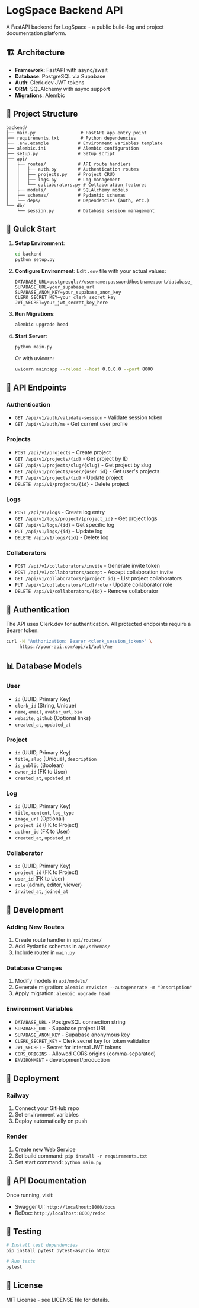 # LogSpace Backend API

A FastAPI backend for LogSpace - a public build-log and project documentation platform.

## 🏗 Architecture

- **Framework**: FastAPI with async/await
- **Database**: PostgreSQL via Supabase
- **Auth**: Clerk.dev JWT tokens
- **ORM**: SQLAlchemy with async support
- **Migrations**: Alembic

## 📁 Project Structure

```
backend/
├── main.py                 # FastAPI app entry point
├── requirements.txt        # Python dependencies
├── .env.example           # Environment variables template
├── alembic.ini            # Alembic configuration
├── setup.py               # Setup script
├── api/
│   ├── routes/            # API route handlers
│   │   ├── auth.py        # Authentication routes
│   │   ├── projects.py    # Project CRUD
│   │   ├── logs.py        # Log management
│   │   └── collaborators.py # Collaboration features
│   ├── models/            # SQLAlchemy models
│   ├── schemas/           # Pydantic schemas
│   └── deps/              # Dependencies (auth, etc.)
└── db/
    └── session.py         # Database session management
```

## 🚀 Quick Start

1. **Setup Environment**:
   ```bash
   cd backend
   python setup.py
   ```

2. **Configure Environment**:
   Edit `.env` file with your actual values:
   ```env
   DATABASE_URL=postgresql://username:password@hostname:port/database_name
   SUPABASE_URL=your_supabase_url
   SUPABASE_ANON_KEY=your_supabase_anon_key
   CLERK_SECRET_KEY=your_clerk_secret_key
   JWT_SECRET=your_jwt_secret_key_here
   ```

3. **Run Migrations**:
   ```bash
   alembic upgrade head
   ```

4. **Start Server**:
   ```bash
   python main.py
   ```

   Or with uvicorn:
   ```bash
   uvicorn main:app --reload --host 0.0.0.0 --port 8000
   ```

## 📡 API Endpoints

### Authentication
- `GET /api/v1/auth/validate-session` - Validate session token
- `GET /api/v1/auth/me` - Get current user profile

### Projects
- `POST /api/v1/projects` - Create project
- `GET /api/v1/projects/{id}` - Get project by ID
- `GET /api/v1/projects/slug/{slug}` - Get project by slug
- `GET /api/v1/projects/user/{user_id}` - Get user's projects
- `PUT /api/v1/projects/{id}` - Update project
- `DELETE /api/v1/projects/{id}` - Delete project

### Logs
- `POST /api/v1/logs` - Create log entry
- `GET /api/v1/logs/project/{project_id}` - Get project logs
- `GET /api/v1/logs/{id}` - Get specific log
- `PUT /api/v1/logs/{id}` - Update log
- `DELETE /api/v1/logs/{id}` - Delete log

### Collaborators
- `POST /api/v1/collaborators/invite` - Generate invite token
- `POST /api/v1/collaborators/accept` - Accept collaboration invite
- `GET /api/v1/collaborators/{project_id}` - List project collaborators
- `PUT /api/v1/collaborators/{id}/role` - Update collaborator role
- `DELETE /api/v1/collaborators/{id}` - Remove collaborator

## 🔐 Authentication

The API uses Clerk.dev for authentication. All protected endpoints require a Bearer token:

```bash
curl -H "Authorization: Bearer <clerk_session_token>" \
     https://your-api.com/api/v1/auth/me
```

## 📊 Database Models

### User
- `id` (UUID, Primary Key)
- `clerk_id` (String, Unique)
- `name`, `email`, `avatar_url`, `bio`
- `website`, `github` (Optional links)
- `created_at`, `updated_at`

### Project
- `id` (UUID, Primary Key)
- `title`, `slug` (Unique), `description`
- `is_public` (Boolean)
- `owner_id` (FK to User)
- `created_at`, `updated_at`

### Log
- `id` (UUID, Primary Key)
- `title`, `content`, `log_type`
- `image_url` (Optional)
- `project_id` (FK to Project)
- `author_id` (FK to User)
- `created_at`, `updated_at`

### Collaborator
- `id` (UUID, Primary Key)
- `project_id` (FK to Project)
- `user_id` (FK to User)
- `role` (admin, editor, viewer)
- `invited_at`, `joined_at`

## 🔧 Development

### Adding New Routes
1. Create route handler in `api/routes/`
2. Add Pydantic schemas in `api/schemas/`
3. Include router in `main.py`

### Database Changes
1. Modify models in `api/models/`
2. Generate migration: `alembic revision --autogenerate -m "Description"`
3. Apply migration: `alembic upgrade head`

### Environment Variables
- `DATABASE_URL` - PostgreSQL connection string
- `SUPABASE_URL` - Supabase project URL
- `SUPABASE_ANON_KEY` - Supabase anonymous key
- `CLERK_SECRET_KEY` - Clerk secret key for token validation
- `JWT_SECRET` - Secret for internal JWT tokens
- `CORS_ORIGINS` - Allowed CORS origins (comma-separated)
- `ENVIRONMENT` - development/production

## 🚀 Deployment

### Railway
1. Connect your GitHub repo
2. Set environment variables
3. Deploy automatically on push

### Render
1. Create new Web Service
2. Set build command: `pip install -r requirements.txt`
3. Set start command: `python main.py`

## 📝 API Documentation

Once running, visit:
- Swagger UI: `http://localhost:8000/docs`
- ReDoc: `http://localhost:8000/redoc`

## 🧪 Testing

```bash
# Install test dependencies
pip install pytest pytest-asyncio httpx

# Run tests
pytest
```

## 📄 License

MIT License - see LICENSE file for details.
